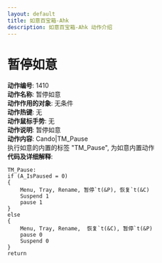```yaml
---
layout: default
title: 如意百宝箱-Ahk
description: 如意百宝箱-Ahk 动作介绍
---
```

<link rel="stylesheet" href="../actions/css/atom-one-light.min.css">
<script src="../actions/js/highlight.min.js"></script>
<script>hljs.highlightAll();</script>

# [](#header-2) 暂停如意
**动作编号**: 1410  
**动作名称**: 暂停如意  
**动作作用的对象**: 无条件  
**动作热键**: 无  
**动作鼠标手势**: 无  
**动作说明**: 暂停如意  
**动作内容**: Cando|TM_Pause  
执行如意的内置的标签 "TM_Pause", 为如意内置动作  
**代码及详细解释**:  
```Autohotkey
TM_Pause:
if (A_IsPaused = 0)
{
	Menu, Tray, Rename, 暂停`t(&P), 恢复`t(&C)
	Suspend 1
	pause 1
}
else
{
	Menu, Tray, Rename,  恢复`t(&C), 暂停`t(&P)
	pause 0
	Suspend 0
}
return
```
